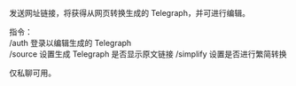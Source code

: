 发送网址链接，将获得从网页转换生成的 Telegraph，并可进行编辑。

指令：  
/auth 登录以编辑生成的 Telegraph  
/source 设置生成 Telegraph 是否显示原文链接
/simplify 设置是否进行繁简转换

仅私聊可用。